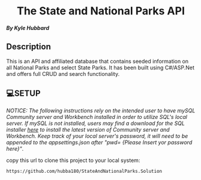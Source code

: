<h1 align="center"><strong>The State and National Parks API</strong></h1>

##### By _**Kyle Hubbard**_  


## **Description**
This is an API and affiliated database that contains seeded information on all National Parks and select State Parks. It has been built using C#/ASP.Net and offers full CRUD and search functionality.

## **💻SETUP**

_NOTICE: The following instructions rely on the intended user to have mySQL Community server and Workbench installed in order to utilize SQL's local server. If mySQL is not installed, users may find a download for the SQL installer [here](https://dev.mysql.com/downloads/file/?id=484914) to install the latest version of Community server and Workbench. Keep track of your local server's password, it will need to be appended to the appsettings.json after "pwd= {Please Insert yor password here}"_. 

copy this url to clone this project to your local system:
```html
https://github.com/hubba180/StateAndNationalParks.Solution
```
